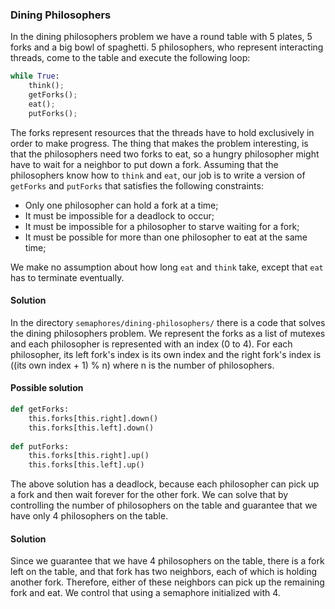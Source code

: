 ### Dining Philosophers

In the dining philosophers problem we have a round table with 5 plates, 5 forks and a big bowl of spaghetti. 5 philosophers, who represent interacting threads, come to the table and execute the following loop:

```python
while True:
    think();
    getForks();
    eat();
    putForks();
```

The forks represent resources that the threads have to hold exclusively in order to make progress. The thing that makes the problem interesting, is that the philosophers need two forks to eat, so a hungry philosopher might have to wait for a neighbor to put down a fork. Assuming that the philosophers know how to `think` and `eat`, our job is to write a version of `getForks` and `putForks` that satisfies the following constraints:

- Only one philosopher can hold a fork at a time;
- It must be impossible for a deadlock to occur;
- It must be impossible for a philosopher to starve waiting for a fork;
- It must be possible for more than one philosopher to eat at the same time;

We make no assumption about how long `eat` and `think` take, except that `eat` has to terminate eventually.

#### Solution

In the directory `semaphores/dining-philosophers/` there is a code that solves the dining philosophers problem. We represent the forks as a list of mutexes and each philosopher is represented with an index (0 to 4). For each philosopher, its left fork's index is its own index and the right fork's index is ((its own index + 1) % n) where n is the number of philosophers. 

#### Possible solution

```python
def getForks:
    this.forks[this.right].down()
    this.forks[this.left].down()
    
def putForks:
    this.forks[this.right].up()
    this.forks[this.left].up()
```

The above solution has a deadlock, because each philosopher can pick up a fork and then wait forever for the other fork. We can solve that by controlling the number of philosophers on the table and guarantee that we have only 4 philosophers on the table.

#### Solution

Since we guarantee that we have 4 philosophers on the table, there is a fork left on the table, and that fork has two neighbors, each of which is holding another fork. Therefore, either of these neighbors can pick up the remaining fork and eat. We control that using a semaphore initialized with 4.
